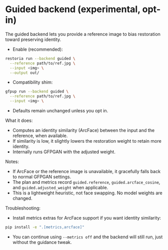 # Guided backend (experimental, opt-in)

The guided backend lets you provide a reference image to bias restoration
toward preserving identity.

- Enable (recommended):

```bash
restoria run --backend guided \
  --reference path/to/ref.jpg \
  --input <img> \
  --output out/
```

- Compatibility shim:

```bash
gfpup run --backend guided \
  --reference path/to/ref.jpg \
  --input <img> \
```

- Defaults remain unchanged unless you opt in.

What it does:

- Computes an identity similarity (ArcFace) between the input and the
  reference, when available.
- If similarity is low, it slightly lowers the restoration weight to retain
  more identity.
- Internally runs GFPGAN with the adjusted weight.

Notes:

- If ArcFace or the reference image is unavailable, it gracefully falls back
  to normal GFPGAN settings.
- The plan and metrics record `guided.reference`, `guided.arcface_cosine`, and
  `guided.adjusted_weight` when applicable.
- This is a lightweight heuristic, not face swapping. No model weights are
  changed.

Troubleshooting:

- Install metrics extras for ArcFace support if you want identity similarity:

```bash
pip install -e ".[metrics,arcface]"
```

- You can continue using `--metrics off` and the backend will still run, just
  without the guidance tweak.
